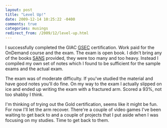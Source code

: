 ```yaml
---
layout: post
title: "Level Up!"
date: 2009-12-14 10:25:22 -0400
comments: true
categories: musings 
redirect_from: /2009/12/level-up.html
---
```


I successfully completed the GIAC [GSEC](http://www.giac.org/certifications/security/gsec.php) certification. Work paid for the OnDemand course and the exam. The exam is open book. I didn't bring any of the books [SANS](http://www.sans.org/) provided, they were too many and too heavy. Instead I compiled my own set of notes which I found to be sufficient for the sample exams and the actual exam.

<!--more-->

The exam was of moderate difficulty. If you've studied the material and have good notes you'll do fine. On my way to the exam I actually slipped on ice and ended up writing the exam with a fractured arm. Scored a 93%, not too shabby I think.

I'm thinking of trying out the Gold certification, seems like it might be fun. For now I'll let the arm recover.  There're a couple of video games I've been waiting to get back to and a couple of projects that I put aside when I was focusing on my studies. Time to get back to them.

